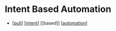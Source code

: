 # Intent Based Automation

- [[pull]] [[intent]] [[based]] [[automation]]


[//begin]: # "Autogenerated link references for markdown compatibility"
[pull]: pull "Pull"
[intent]: intent "Intent"
[automation]: automation "Automation"
[//end]: # "Autogenerated link references"